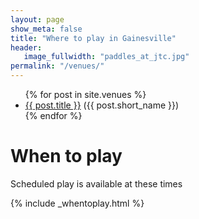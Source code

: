 ```yaml
---
layout: page
show_meta: false
title: "Where to play in Gainesville"
header:
   image_fullwidth: "paddles_at_jtc.jpg"
permalink: "/venues/"
---
```

<ul>
    {% for post in site.venues %}
    <li><a href="{{ site.url }}{{ site.baseurl }}{{ post.url }}">{{ post.title }}</a> ({{ post.short_name }})</li>
    {% endfor %}
</ul>

<h1>When to play</h1>

<p>Scheduled play is available at these times</p>

{% include _whentoplay.html %}
